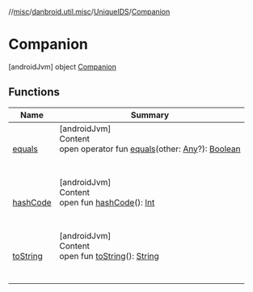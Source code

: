//[misc](../../../index.md)/[danbroid.util.misc](../../index.md)/[UniqueIDS](../index.md)/[Companion](index.md)



# Companion  
 [androidJvm] object [Companion](index.md)   


## Functions  
  
|  Name|  Summary| 
|---|---|
| <a name="kotlin/Any/equals/#kotlin.Any?/PointingToDeclaration/"></a>[equals](../../../danbroid.util.resource/-resource-utils/index.md#%5Bkotlin%2FAny%2Fequals%2F%23kotlin.Any%3F%2FPointingToDeclaration%2F%5D%2FFunctions%2F572459619)| <a name="kotlin/Any/equals/#kotlin.Any?/PointingToDeclaration/"></a>[androidJvm]  <br>Content  <br>open operator fun [equals](../../../danbroid.util.resource/-resource-utils/index.md#%5Bkotlin%2FAny%2Fequals%2F%23kotlin.Any%3F%2FPointingToDeclaration%2F%5D%2FFunctions%2F572459619)(other: [Any](https://kotlinlang.org/api/latest/jvm/stdlib/kotlin/-any/index.html)?): [Boolean](https://kotlinlang.org/api/latest/jvm/stdlib/kotlin/-boolean/index.html)  <br><br><br>
| <a name="kotlin/Any/hashCode/#/PointingToDeclaration/"></a>[hashCode](../../../danbroid.util.resource/-resource-utils/index.md#%5Bkotlin%2FAny%2FhashCode%2F%23%2FPointingToDeclaration%2F%5D%2FFunctions%2F572459619)| <a name="kotlin/Any/hashCode/#/PointingToDeclaration/"></a>[androidJvm]  <br>Content  <br>open fun [hashCode](../../../danbroid.util.resource/-resource-utils/index.md#%5Bkotlin%2FAny%2FhashCode%2F%23%2FPointingToDeclaration%2F%5D%2FFunctions%2F572459619)(): [Int](https://kotlinlang.org/api/latest/jvm/stdlib/kotlin/-int/index.html)  <br><br><br>
| <a name="kotlin/Any/toString/#/PointingToDeclaration/"></a>[toString](../../../danbroid.util.resource/-resource-utils/index.md#%5Bkotlin%2FAny%2FtoString%2F%23%2FPointingToDeclaration%2F%5D%2FFunctions%2F572459619)| <a name="kotlin/Any/toString/#/PointingToDeclaration/"></a>[androidJvm]  <br>Content  <br>open fun [toString](../../../danbroid.util.resource/-resource-utils/index.md#%5Bkotlin%2FAny%2FtoString%2F%23%2FPointingToDeclaration%2F%5D%2FFunctions%2F572459619)(): [String](https://kotlinlang.org/api/latest/jvm/stdlib/kotlin/-string/index.html)  <br><br><br>

